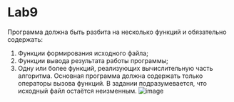 # Lab9
Программа должна быть разбита на несколько функций и обязательно содержать:
1. Функции формирования исходного файла;
2. Функции вывода результата работы программы;
3. Одну или более функций, реализующих вычислительную часть алгоритма.
Основная программа должна содержать только операторы вызова функций.
В задании подразумевается, что исходный файл остаётся неизменным.
![image](https://user-images.githubusercontent.com/79037293/234258190-9be26bde-9d43-4735-8547-01a9fe829ef5.png)
